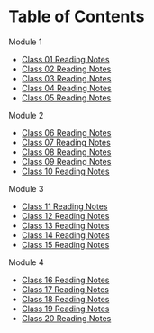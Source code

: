 

# Table of Contents

Module 1
- [Class 01 Reading Notes](Read-Class-01.md)
- [Class 02 Reading Notes](Read-Class-02.md)
- [Class 03 Reading Notes](Read-Class-03.md)
- [Class 04 Reading Notes](Read-Class-01.md)
- [Class 05 Reading Notes](Read-Class-01.md)

Module 2
- [Class 06 Reading Notes](Read-Class-02.md)
- [Class 07 Reading Notes](Read-Class-03.md)
- [Class 08 Reading Notes](Read-Class-01.md)
- [Class 09 Reading Notes](Read-Class-01.md)
- [Class 10 Reading Notes](Read-Class-01.md)

Module 3
- [Class 11 Reading Notes](Read-Class-01.md)
- [Class 12 Reading Notes](Read-Class-02.md)
- [Class 13 Reading Notes](Read-Class-03.md)
- [Class 14 Reading Notes](Read-Class-01.md)
- [Class 15 Reading Notes](Read-Class-01.md)

Module 4
- [Class 16 Reading Notes](Read-Class-01.md)
- [Class 17 Reading Notes](Read-Class-02.md)
- [Class 18 Reading Notes](Read-Class-03.md)
- [Class 19 Reading Notes](Read-Class-01.md)
- [Class 20 Reading Notes](Read-Class-01.md)
